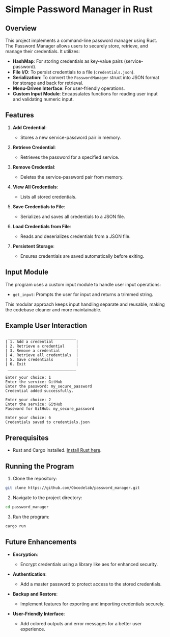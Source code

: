 # Simple Password Manager in Rust

## Overview

This project implements a command-line password manager using Rust. The Password Manager allows users to securely store, retrieve, and manage their credentials. It utilizes:

- **HashMap**: For storing credentials as key-value pairs (service-password).
- **File I/O**: To persist credentials to a file (`credentials.json`).
- **Serialization**: To convert the `PasswordManager` struct into JSON format for storage and back for retrieval.
- **Menu-Driven Interface**: For user-friendly operations.
- **Custom Input Module**: Encapsulates functions for reading user input and validating numeric input.

## Features

1. **Add Credential**:

   - Stores a new service-password pair in memory.

2. **Retrieve Credential**:

   - Retrieves the password for a specified service.

3. **Remove Credential**:

   - Deletes the service-password pair from memory.

4. **View All Credentials**:

   - Lists all stored credentials.

5. **Save Credentials to File**:

   - Serializes and saves all credentials to a JSON file.

6. **Load Credentials from File**:

   - Reads and deserializes credentials from a JSON file.

7. **Persistent Storage**:

   - Ensures credentials are saved automatically before exiting.

## Input Module

The program uses a custom input module to handle user input operations:

- `get_input`: Prompts the user for input and returns a trimmed string.

This modular approach keeps input handling separate and reusable, making the codebase cleaner and more maintainable.

## Example User Interaction

```plaintext
 ______________________________
| 1. Add a credential          |
| 2. Retrieve a credential     |
| 3. Remove a credential       |
| 4. Retrieve all credentials  |
| 5. Save credentials          |
| 6. Exit                      |
 ______________________________

Enter your choice: 1
Enter the service: GitHub
Enter the password: my_secure_password
Credential added successfully.

Enter your choice: 2
Enter the service: GitHub
Password for GitHub: my_secure_password

Enter your choice: 6
Credentials saved to credentials.json
```

## Prerequisites

- Rust and Cargo installed. [Install Rust here](https://www.rust-lang.org/tools/install).

## Running the Program

1. Clone the repository:

```sh
git clone https://github.com/Obcodelab/password_manager.git
```

2. Navigate to the project directory:

```sh
cd password_manager
```

3. Run the program:

```sh
cargo run
```

## Future Enhancements

- **Encryption**:

  - Encrypt credentials using a library like aes for enhanced security.

- **Authentication**:

  - Add a master password to protect access to the stored credentials.

- **Backup and Restore**:

  - Implement features for exporting and importing credentials securely.

- **User-Friendly Interface**:

  - Add colored outputs and error messages for a better user experience.
